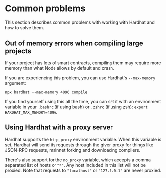 # Common problems

This section describes common problems with working with Hardhat and how to solve them.

## Out of memory errors when compiling large projects

If your project has lots of smart contracts, compiling them may require more memory than what Node allows by default and crash.

If you are experiencing this problem, you can use Hardhat's `--max-memory` argument:

```
npx hardhat --max-memory 4096 compile
```

If you find yourself using this all the time, you can set it with an environment variable in your `.bashrc` (if using bash) or `.zshrc` (if using zsh): `export HARDHAT_MAX_MEMORY=4096`.

## Using Hardhat with a proxy server

Hardhat supports the `http_proxy` environment variable. When this variable is set, Hardhat will send its requests through the given proxy for things like JSON-RPC requests, mainnet forking and downloading compilers.

There's also support for the `no_proxy` variable, which accepts a comma separated list of hosts or `"*"`. Any host included in this list will not be proxied. Note that requests to `"localhost"` or `"127.0.0.1"` are never proxied.
